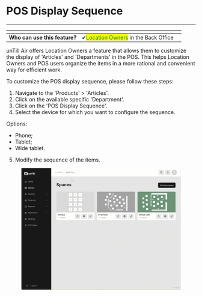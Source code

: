 # POS Display Sequence

***

<table data-card-size="large" data-view="cards"><thead><tr><th></th><th></th><th></th></tr></thead><tbody><tr><td><strong>Who can use this feature?</strong></td><td><span data-gb-custom-inline data-tag="emoji" data-code="2714">✔</span><mark style="color:green;">Location Owners</mark> in the Back Office</td><td></td></tr></tbody></table>

unTill Air offers Location Owners a feature that allows them to customize the display of 'Articles' and 'Departments' in the POS. This helps Location Owners and POS users organize the items in a more rational and convenient way for efficient work.

To customize the POS display sequence, please follow these steps:

1. Navigate to the 'Products' > 'Articles'.
2. Click on the available specific 'Department'.
3. Click on the 'POS Display Sequence'.
4. Select the device for which you want to configure the sequence.

Options:

* Phone;
* Tablet;
* Wide tablet.

5. Modify the sequence of the items.

<figure><img src="../../.gitbook/assets/sequence.gif" alt=""><figcaption></figcaption></figure>
